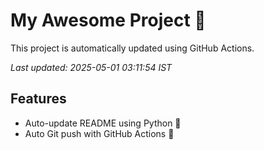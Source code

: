 # My Awesome Project 🚀

This project is automatically updated using GitHub Actions.

_Last updated: 2025-05-01 03:11:54 IST_

## Features
- Auto-update README using Python 🐍
- Auto Git push with GitHub Actions 🤖
